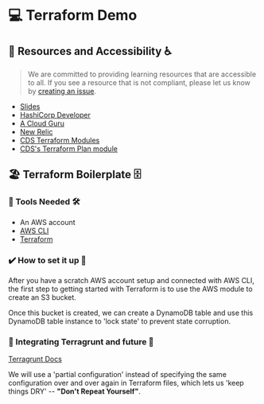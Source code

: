 # 💻 Terraform Demo</h1>

## 📖 Resources and Accessibility ♿
> We are committed to providing learning resources that are accessible to all. If you see a resource that is not compliant, please let us know by [creating an issue](https://github.com/cds-snc/terraform-demo/issues).

- [Slides](https://docs.google.com/presentation/d/1fAJBXQuxhNtrjaaIYOSN2YDJl92bhPgyf4VKySnzDIk/edit#slide=id.gfa3975480b_0_3)
- [HashiCorp Developer](https://developer.hashicorp.com/terraform/tutorials)
- [A Cloud Guru](https://learn.acloud.guru/)
- [New Relic](https://www.hashicorp.com/partners/tech/new-relic)
- [CDS Terraform Modules](https://github.com/cds-snc/terraform-modules)
- [CDS's Terraform Plan module](https://github.com/cds-snc/terraform-plan)

## 🏖️ Terraform Boilerplate 🗄️

### 🧰 Tools Needed 🛠️

- An AWS account 
- [AWS CLI](https://docs.aws.amazon.com/cli/latest/userguide/getting-started-install.html)
- [Terraform](https://developer.hashicorp.com/terraform/tutorials/aws-get-started/install-cli#install-terraform)

### ✔️ How to set it up 🦾

After you have a scratch AWS account setup and connected with AWS CLI, the first step to getting started with Terraform is to use the AWS module to create an S3 bucket.

Once this bucket is created, we can create a DynamoDB table and use this DynamoDB table instance to 'lock state' to prevent state corruption.


### 🤖 Integrating Terragrunt and future 🔮

[Terragrunt Docs](https://terragrunt.gruntwork.io/docs/features/keep-your-remote-state-configuration-dry/)

We will use a 'partial configuration' instead of specifying the same configuration over and over again in Terraform files, which lets us 'keep things DRY' -- **"Don't Repeat Yourself"**.
